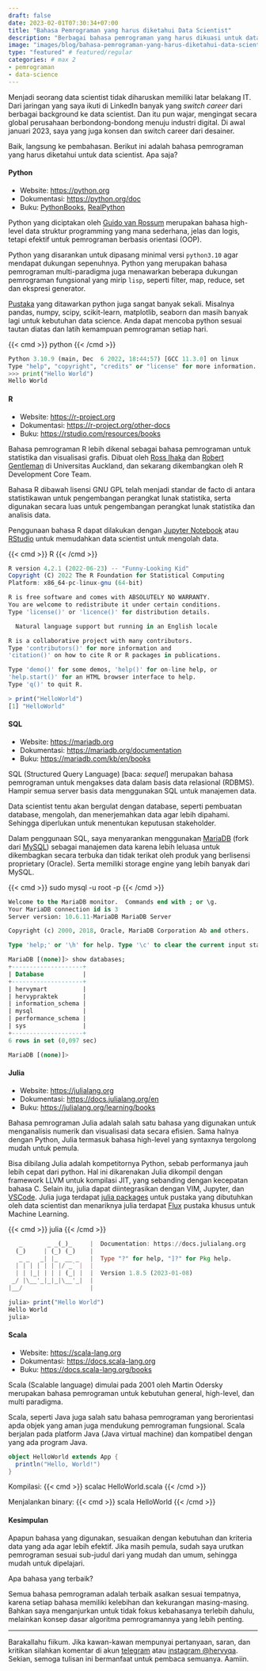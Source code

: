 ```yaml
---
draft: false
date: 2023-02-01T07:30:34+07:00
title: "Bahasa Pemrograman yang harus diketahui Data Scientist"
description: "Berbagai bahasa pemrograman yang harus dikuasi untuk data scientist pemula"
image: "images/blog/bahasa-pemrograman-yang-harus-diketahui-data-scientist.png"
type: "featured" # featured/regular
categories: # max 2
- pemrograman
- data-science
---
```


Menjadi seorang data scientist tidak diharuskan memiliki latar belakang IT. Dari jaringan yang saya ikuti di LinkedIn banyak yang _switch career_ dari berbagai background ke data scientist.
Dan itu pun wajar, mengingat secara global perusahaan berbondong-bondong menuju industri digital.
Di awal januari 2023, saya yang juga konsen dan switch career dari desainer.

Baik, langsung ke pembahasan. Berikut ini adalah bahasa pemrograman yang harus diketahui untuk data scientist. Apa saja?

#### Python

- Website: https://python.org
- Dokumentasi: https://python.org/doc
- Buku: [PythonBooks](https://pythonbooks.org), [RealPython](https://realpython.com/best-python-books)

Python yang diciptakan oleh [Guido van Rossum](https://gvanrossum.github.io) merupakan bahasa high-level data struktur programming yang mana sederhana, jelas dan logis, tetapi efektif untuk pemrograman berbasis orientasi (OOP).

Python yang disarankan untuk dipasang minimal versi `python3.10` agar mendapat dukungan sepenuhnya. Python yang merupakan bahasa pemrograman multi-paradigma juga menawarkan beberapa dukungan pemrograman fungsional yang mirip `lisp`, seperti filter, map, reduce, set dan ekspresi generator.

[Pustaka](https://pypi.org) yang ditawarkan python juga sangat banyak sekali. Misalnya pandas, numpy, scipy, scikit-learn, matplotlib, seaborn dan masih banyak lagi untuk kebutuhan data science. Anda dapat mencoba python sesuai tautan diatas dan latih kemampuan pemrograman setiap hari.

{{< cmd >}}
python
{{< /cmd >}}

```python
Python 3.10.9 (main, Dec  6 2022, 18:44:57) [GCC 11.3.0] on linux
Type "help", "copyright", "credits" or "license" for more information.
>>> print("Hello World")
Hello World
```

#### R

- Website: https://r-project.org
- Dokumentasi: https://r-project.org/other-docs
- Buku: https://rstudio.com/resources/books

Bahasa pemrograman R lebih dikenal sebagai bahasa pemrograman untuk statistika dan visualisasi grafis. Dibuat oleh [Ross Ihaka](https://en.wikipedia.org/wiki/Ross_Ihaka) dan [Robert Gentleman](https://en.wikipedia.org/wiki/Robert_Gentleman_(statistician)) di Universitas Auckland, dan sekarang dikembangkan oleh R Development Core Team.

Bahasa R dibawah lisensi GNU GPL telah menjadi standar de facto di antara statistikawan untuk pengembangan perangkat lunak statistika, serta digunakan secara luas untuk pengembangan perangkat lunak statistika dan analisis data.

Penggunaan bahasa R dapat dilakukan dengan [Jupyter Notebook](https://jupyter.org) atau [RStudio](https://r-project.org.org) untuk memudahkan data scientist untuk mengolah data.

{{< cmd >}}
R
{{< /cmd >}}

```R
R version 4.2.1 (2022-06-23) -- "Funny-Looking Kid"
Copyright (C) 2022 The R Foundation for Statistical Computing
Platform: x86_64-pc-linux-gnu (64-bit)

R is free software and comes with ABSOLUTELY NO WARRANTY.
You are welcome to redistribute it under certain conditions.
Type 'license()' or 'licence()' for distribution details.

  Natural language support but running in an English locale

R is a collaborative project with many contributors.
Type 'contributors()' for more information and
'citation()' on how to cite R or R packages in publications.

Type 'demo()' for some demos, 'help()' for on-line help, or
'help.start()' for an HTML browser interface to help.
Type 'q()' to quit R.

> print("HelloWorld")
[1] "HelloWorld"
```

#### SQL

- Website: https://mariadb.org
- Dokumentasi: https://mariadb.org/documentation
- Buku: https://mariadb.com/kb/en/books

SQL (Structured Query Language) [baca: _sequel_] merupakan bahasa pemrograman untuk mengakses data dalam basis data relasional (RDBMS).
Hampir semua server basis data menggunakan SQL untuk manajemen data.

Data scientist tentu akan bergulat dengan database, seperti pembuatan database, mengolah, dan menerjemahkan data agar lebih dipahami.
Sehingga diperlukan untuk menentukan keputusan stakeholder.

Dalam penggunaan SQL, saya menyarankan menggunakan [MariaDB](https://mariadb.org) (fork dari [MySQL](https://www.mysql.com)) sebagai manajemen data karena lebih leluasa untuk dikembagkan secara terbuka dan tidak terikat oleh produk yang berlisensi proprietary (Oracle).
Serta memiliki storage engine yang lebih banyak dari MySQL.

{{< cmd >}}
sudo mysql -u root -p
{{< /cmd >}}

```sql
Welcome to the MariaDB monitor.  Commands end with ; or \g.
Your MariaDB connection id is 3
Server version: 10.6.11-MariaDB MariaDB Server

Copyright (c) 2000, 2018, Oracle, MariaDB Corporation Ab and others.

Type 'help;' or '\h' for help. Type '\c' to clear the current input statement.

MariaDB [(none)]> show databases;
+--------------------+
| Database           |
+--------------------+
| hervymart          |
| hervypraktek       |
| information_schema |
| mysql              |
| performance_schema |
| sys                |
+--------------------+
6 rows in set (0,097 sec)

MariaDB [(none)]>
```

#### Julia

- Website: https://julialang.org
- Dokumentasi: https://docs.julialang.org/en
- Buku: https://julialang.org/learning/books

Bahasa pemrograman Julia adalah salah satu bahasa yang digunakan untuk menganalisis numerik dan visualisasi data secara efisien.
Sama halnya dengan Python, Julia termasuk bahasa high-level yang syntaxnya tergolong mudah untuk pemula.

Bisa dibilang Julia adalah kompetitornya Python, sebab performanya jauh lebih cepat dari python.
Hal ini dikarenakan Julia dikompil dengan framework LLVM untuk kompilasi JIT, yang sebanding dengan kecepatan bahasa C.
Selain itu, julia dapat diintegrasikan dengan VIM, Jupyter, dan [VSCode](https://julia-vscode.org).
Julia juga terdapat [julia packages](https://www.juliapackages.com) untuk pustaka yang dibutuhkan oleh data scientist dan menariknya julia terdapat [Flux](https://fluxml.ai) pustaka khusus untuk Machine Learning.

{{< cmd >}}
julia
{{< /cmd >}}

```julia
   _       _ _(_)_     |  Documentation: https://docs.julialang.org
  (_)     | (_) (_)    |
   _ _   _| |_  __ _   |  Type "?" for help, "]?" for Pkg help.
  | | | | | | |/ _` |  |
  | | |_| | | | (_| |  |  Version 1.8.5 (2023-01-08)
 _/ |\__'_|_|_|\__'_|  |
|__/                   |

julia> print("Hello World")
Hello World
julia>
```
#### Scala

- Website: https://scala-lang.org
- Dokumentasi: https://docs.scala-lang.org
- Buku: https://docs.scala-lang.org/books

Scala (Scalable language) dimulai pada 2001 oleh Martin Odersky merupakan bahasa pemrograman untuk kebutuhan general, high-level, dan multi paradigma.

Scala, seperti Java juga salah satu bahasa pemrograman yang berorientasi apda objek yang aman juga mendukung pemrograman fungsional.
Scala berjalan pada platform Java (Java virtual machine) dan kompatibel dengan yang ada program Java.

```scala
object HelloWorld extends App {
  println("Hello, World!")
}
```

Kompilasi:
{{< cmd >}}
scalac HelloWorld.scala
{{< /cmd >}}

Menjalankan binary:
{{< cmd >}}
scala HelloWorld
{{< /cmd >}}

#### Kesimpulan

Apapun bahasa yang digunakan, sesuaikan dengan kebutuhan dan kriteria data yang ada agar lebih efektif.
Jika masih pemula, sudah saya urutkan pemrograman sesuai sub-judul dari yang mudah dan umum, sehingga mudah untuk dipelajari.

Apa bahasa yang terbaik?

Semua bahasa pemrograman adalah terbaik asalkan sesuai tempatnya, karena setiap bahasa memiliki kelebihan dan kekurangan masing-masing.
Bahkan saya menganjurkan untuk tidak fokus kebahasanya terlebih dahulu, melainkan konsep dasar algoritma pemrogramannya yang lebih penting.

***

Barakallahu fiikum.
Jika kawan-kawan mempunyai pertanyaan, saran, dan kritikan silahkan komentar di akun [telegram](https://t.me/hervyqa) atau [instagram @hervyqa](https://instagram.com/hervyqa).
Sekian, semoga tulisan ini bermanfaat untuk pembaca semuanya. Aamiin.

